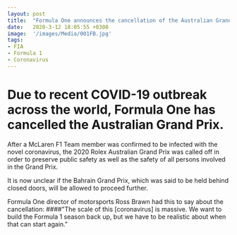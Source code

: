 ```yaml
---
layout: post
title:  "Formula One announces the cancellation of the Australian Grand Prix"
date:   2020-3-12 18:05:55 +0300
image:  '/images/Media/001FB.jpg'
tags:   
- FIA
- Formula 1
- Coronavirus
---
```


# Due to recent COVID-19 outbreak across the world, Formula One has cancelled the Australian Grand Prix.

After a McLaren F1 Team member was confirmed to be infected with the novel coronavirus, the 2020 Rolex Australian Grand Prix was called off
in order to preserve public safety as well as the safety of all persons involved in the Grand Prix.


It is now unclear if the Bahrain Grand Prix, which was said to be held behind closed doors, will be allowed to proceed further.


Formula One director of motorsports Ross Brawn had this to say about the cancellation:
####"The scale of this [coronavirus] is massive. We want to build the Formula 1 season back up, but we have to be realistic about when 
that can start again." 



